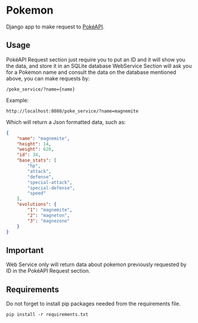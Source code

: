 # Pokemon
Django app to make request to [PokéAPI](https://pokeapi.co/docs/v2).

## Usage
PokéAPI Request section just require you to put an ID and it will show you the data, and store it in an SQLite database
WebService Section will ask you for a Pokemon name and consult the data on the database mentioned above, you can make requests by:

```
/poke_service/?name={name}
```
Example:
```
http://localhost:8080/poke_service/?name=magnemite
```

Which will return a Json formatted data, such as:
```json
{
    "name": "magnemite",
    "height": 14,
    "weight": 620,
    "id": 34,
    "base_stats": [
        "hp",
        "attack",
        "defense",
        "special-attack",
        "special-defense",
        "speed"
    ],
    "evolutions": {
        "1": "magnemite",
        "2": "magneton",
        "3": "magnezone"
    }
}
```
## Important
Web Service only will return data about pokemon previously requested by ID in the PokéAPI Request section.

## Requirements
Do not forget to install pip packages needed from the requirements file.
```
pip install -r requirements.txt
```